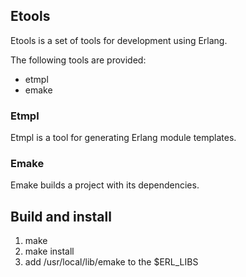 ## Etools

Etools is a set of tools for development using Erlang.

The following tools are provided:

 * etmpl
 * emake

### Etmpl

Etmpl is a tool for generating Erlang module templates.

### Emake

Emake builds a project with its dependencies.

## Build and install

1. make
2. make install
3. add /usr/local/lib/emake to the $ERL_LIBS
